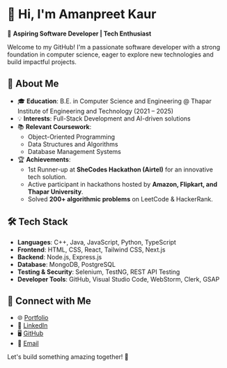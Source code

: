 # 👋 Hi, I'm Amanpreet Kaur

🚀 **Aspiring Software Developer | Tech Enthusiast**

Welcome to my GitHub! I'm a passionate software developer with a strong foundation in computer science, eager to explore new technologies and build impactful projects.

## 📖 About Me
- 🎓 **Education**: B.E. in Computer Science and Engineering @ Thapar Institute of Engineering and Technology (2021 – 2025)
- 💡 **Interests**: Full-Stack Development and AI-driven solutions
- 📚 **Relevant Coursework**:
  - Object-Oriented Programming
  - Data Structures and Algorithms
  - Database Management Systems
- 🏆 **Achievements**:
  - 1st Runner-up at **SheCodes Hackathon (Airtel)** for an innovative tech solution.
  - Active participant in hackathons hosted by **Amazon, Flipkart, and Thapar University**.
  - Solved **200+ algorithmic problems** on LeetCode & HackerRank.

## 🛠 Tech Stack
- **Languages**: C++, Java, JavaScript, Python, TypeScript
- **Frontend**: HTML, CSS, React, Tailwind CSS, Next.js
- **Backend**: Node.js, Express.js
- **Database**: MongoDB, PostgreSQL
- **Testing & Security**: Selenium, TestNG, REST API Testing
- **Developer Tools**: GitHub, Visual Studio Code, WebStorm, Clerk, GSAP

## 🔗 Connect with Me
- 🌐 [Portfolio](https://portfolio-nu-lake-63.vercel.app/)
- 💼 [LinkedIn](https://linkedin.com/in/amanpreet-kaur1209)
- 🖥️ [GitHub](https://github.com/Akaur54)
- 📧 [Email](mailto:amanpreetkaur42756@gmail.com)

Let's build something amazing together! 🚀

